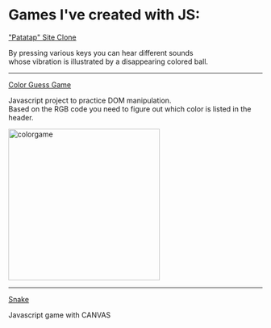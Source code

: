 # Games I've created with JS:

<a href="https://github.com/agiwunderlich/PatatapClone">"Patatap" Site Clone</a>

By pressing various keys you can hear different sounds </br> whose vibration is illustrated by a disappearing colored ball.



------------------------------------------


<a href="https://github.com/agiwunderlich/ColorGuessGame">Color Guess Game</a>

Javascript project to practice DOM manipulation. </br>
Based on the RGB code you need to figure out which color is listed in the header. </br>


<img width="300" alt="colorgame" src="https://user-images.githubusercontent.com/35004717/139526670-39e6bc7b-7395-4e54-899f-3daf3befdf44.png">


------------------------------------------

<a href="https://github.com/agiwunderlich/JS_07_01_Snake">Snake</a>

Javascript game with CANVAS </br>

